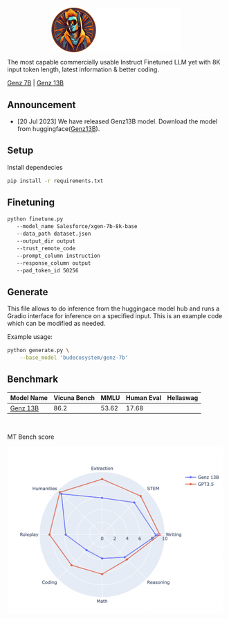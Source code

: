 <p align="center" width="100%">
<a ><img src="https://github.com/BudEcosystem/GenZ/blob/main/assets/genz.png" alt="WizardLM" style="width: 20%; min-width: 300px; display: block; margin: auto;"></a>
</p>
The most capable commercially usable Instruct Finetuned LLM yet with 8K input token length, latest information & better coding. 

[Genz 7B](https://huggingface.co/budecosystem/genz-7b) | [Genz 13B](https://huggingface.co/budecosystem/genz-13b)

## Announcement

- [20 Jul 2023] We have released Genz13B model. Download the model from huggingface([Genz13B](https://huggingface.co/budecosystem/genz-13b)). 

## Setup

Install dependecies
   ```bash
   pip install -r requirements.txt
   ```


## Finetuning

```bash
python finetune.py
   --model_name Salesforce/xgen-7b-8k-base
   --data_path dataset.json
   --output_dir output
   --trust_remote_code
   --prompt_column instruction
   --response_column output
   --pad_token_id 50256
```

## Generate

This file allows to do inference from the huggingace model hub and runs a Gradio interface for inference on a specified input. This is an example code which can be modified as needed.

Example usage:

```bash
python generate.py \
    --base_model 'budecosystem/genz-7b'
```

## Benchmark

| Model Name | Vicuna Bench | MMLU | Human Eval | Hellaswag |
|-------------|-------------|------|------------|-----------|
| [Genz 13B](https://huggingface.co/budecosystem/genz-13b) | 86.2 | 53.62 | 17.68 | |

&nbsp;<br>

MT Bench score

<img src="https://github.com/BudEcosystem/GenZ/blob/main/assets/mt_bench_score.png" width="500">
